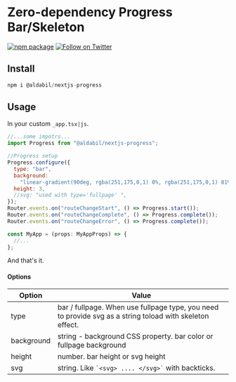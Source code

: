 # Zero-dependency Progress Bar/Skeleton

[![npm package](https://badgen.net/npm/v/@aldabil/next-progress)](https://www.npmjs.com/package/@aldabil/next-progress)
[![Follow on Twitter](https://badgen.net/twitter/follow/aldabil21?label=@aldabil21)](https://twitter.com/intent/follow?screen_name=aldabil21)

## Install

```jsx
npm i @aldabil/nextjs-progress
```

## Usage

In your custom `_app.tsx|js`.

```jsx
//...some impotrs...
import Progress from "@aldabil/nextjs-progress";

//Progress setup
Progress.configure({
  type: "bar",
  background:
    "linear-gradient(90deg, rgba(251,175,0,1) 0%, rgba(251,175,0,1) 81%, rgba(127,137,0,1) 100%)",
  height: 3,
  //svg: "used with type='fullpage' ",
});
Router.events.on("routeChangeStart", () => Progress.start());
Router.events.on("routeChangeComplete", () => Progress.complete());
Router.events.on("routeChangeError", () => Progress.complete());

const MyApp = (props: MyAppProps) => {
  //...
};
```

And that's it.

#### Options

| Option     | Value                                                                                                    |
| ---------- | -------------------------------------------------------------------------------------------------------- |
| type       | bar / fullpage. When use fullpage type, you need to provide svg as a string toload with skeleton effect. |
| background | string - background CSS property. bar color or fullpage background                                       |
| height     | number. bar height or svg height                                                                         |
| svg        | string. Like `` `<svg> .... </svg>` `` with backticks.                                                   |
